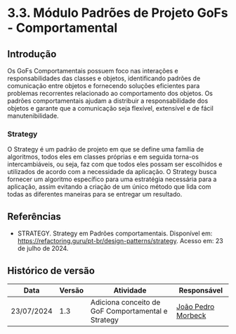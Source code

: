 # 3.3. Módulo Padrões de Projeto GoFs - Comportamental

## Introdução

Os GoFs Comportamentais possuem foco nas interações e responsabilidades das classes e objetos, identificando padrões de comunicação entre objetos e fornecendo soluções eficientes para problemas recorrentes relacionado ao comportamento dos objetos. Os padrões comportamentais ajudam a distribuir a responsabilidade dos objetos e garante que a comunicação seja flexível, extensível e de fácil manutenibilidade.

### Strategy

O Strategy é um padrão de projeto em que se define uma família de algoritmos, todos eles em classes próprias e em seguida torna-os intercambiáveis, ou seja, faz com que todos eles possam ser escolhidos e utilizados de acordo com a necessidade da aplicação. O Strategy busca fornecer um algoritmo específico para uma estratégia necessária para a aplicação, assim evitando a criação de um único método que lida com todas as diferentes maneiras para se entregar um resultado.



## Referências
- STRATEGY. Strategy em Padrões comportamentais. Disponível em: <https://refactoring.guru/pt-br/design-patterns/strategy>. Acesso em: 23 de julho de 2024.

## Histórico de versão

| Data       | Versão | Atividade                                          | Responsável                                         |
| ---------- | ------ | -------------------------------------------------- | --------------------------------------------------- |
| 23/07/2024 | 1.3    | Adiciona conceito de GoF Comportamental e Strategy | [João Pedro Morbeck](https://github.com/uMorbeck)   |
